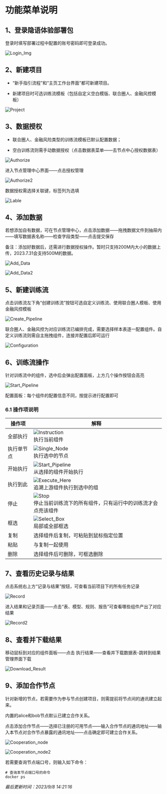 # 功能菜单说明

## 1、登录隐语体验部署包

登录时填写部署过程中配置的账号密码即可登录成功。

![Login_Img](../imgs/login_img.png)

## 2、新建项目

- “新手指引流程”和“主页工作台界面”都可新建项目。

- 新建项目时可选训练流模板（包括自定义空白模版、联合圈人、金融风控模板）

![Project](../imgs/project.png)

## 3、数据授权

- 联合圈人、金融风险类型的训练流模板已默认配置数据；

- 空白训练流则需手动数据授权（点击数据表菜单——去节点中心授权数据表）

![Authorize](../imgs/authorize.png)

进入节点管理中心界面——点击授权管理

![Authorize2](../imgs/authorize2.png)

数据授权需选择关联键，标签列为选填

![Lable](../imgs/lable.png)

## 4、添加数据

若想添加自有数据，可在节点管理中心，点击添加数据——拖拽数据文件到抽屉内——填写数据表名称——检查字段类型——点击提交保存

备注：添加好数据后，还需进行数据授权操作。暂时只支持200M内大小的数据上传，2023.7.31会支持500M的数据。

![Add_Data](../imgs/add_data.png)

![Add_Data2](../imgs/add_data2.png)

## 5、新建训练流

点击训练流左下角“创建训练流”按钮可选自定义训练流、使用联合圈人模板、使用金融风控模板

![Create_Pipeline](../imgs/create_pipeline.png)

联合圈人、金融风控为对应训练流已编排完成，需要选择样本表逐一配置组件。自定义训练流则需自主拖拽组件，连接并配置后即可运行

![Configuration](../imgs/configuration.png)

## 6、训练流操作

针对训练流中的组件，选中后会弹出配置面板，上方几个操作按钮会高亮

![Start_Pipeline](../imgs/start_pipeline.png)

配置面板：每个组件的配置信息不同，按提示进行配置即可

### 6.1 操作项说明

| **操作项** | **解释**                                                        |
|---------|---------------------------------------------------------------|
| 全部执行    | ![Instruction](../imgs/instruction.png)<br/>执行当前组件            |
| 执行单节点   | ![Single_Node](../imgs/single_node.png)<br/>执行选中的节点           |
| 开始执行    | ![Start_Pipeline](../imgs/start_pipeline2.png)<br/>从选择的组件开始执行 |
| 执行到此    | ![Execute_Here](../imgs/execute_here.png)<br/>追溯上游组件执行到选中的组   |
| 停止      | ![Stop](../imgs/stop.png)<br/>停止当前训练流下的所有组件，只有运行中的训练流才会点亮该组件  |
| 框选      | ![Select_Box](../imgs/select_box.png)<br/>局部或全部框选             |
| 复制      | 选择组件后复制，可粘贴到鼠标指定位置                                            |
| 粘贴      | 与复制一起使用                                                       |
| 删除      | 选择组件后可删除，可框选删除                                                |

## 7、查看历史记录与结果

点击系统右上方“记录与结果”按钮，可查看当前项目下的所有任务记录

![Record](../imgs/record.png)

进入结果和记录页面——点击“表、模型、规则、报告”可查看哪些组件产出了对应结果

![Record2](../imgs/record2.png)

## 8、查看并下载结果

移动鼠标到对应的组件面板——点击 执行结果——查看并下载数据表-跳转到结果管理界面下载

![Download_Result](../imgs/download_result.png)

## 9、添加合作节点

针对新增的节点，若需要作为参与节点创建项目，则需提前将节点间的通讯建立起来。

内置的alice和bob节点默认已建立合作关系。

点击添加合作节点——选择已注册的可用节点——输入合作节点的通讯地址——输入本节点对合作节点暴露的通讯地址——点击确定即可建立合作关系。

![Cooperation_node](../imgs/cooperation_node.png)

![Cooperation_node2](../imgs/cooperation_node2.png)

若需要查询节点端口号，则输入如下命令：

```shell
# 查询本节点端口号的命令
docker ps
```

*最后更新时间：2023/9/8 14:21:16*